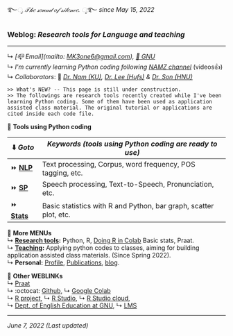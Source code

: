 ࿐*ೃ 𝒯𝒽𝑒 𝓈𝑜𝓊𝓃𝒹 𝑜𝒻 𝓈𝒾𝓁𝑒𝓃𝒸𝑒. ೃ*࿐     _since May 15, 2022_   
### Weblog: _Research tools for Language and teaching_
---  
↳ _[📪 Email](mailto: MK3one6@gmail.com), [🏢 GNU](https://englishedu.gnu.ac.kr)_   
↳ _I'm currently learning Python coding following_ [_NAMZ channel_](https://www.youtube.com/channel/UCKHB0ZiTVk8qUdqhVtnCUrA/featured) (videos👍)   
↳ _Collaborators_: 👥 _[Dr. Nam (KU)](https://github.com/hsnam95), [Dr. Lee (Hufs)](https://github.com/junkyuhufs) & [Dr. Son (HNU)](https://github.com/ms624atyale)_     
 
~~~
>> What's NEW? -- This page is still under construction. 
>> The followings are research tools recently created while I've been learning Python coding. Some of them have been used as application assisted class material. The original tutorial or applications are cited inside each code file.  
~~~
🔸 **Tools using Python coding**   

| ⬇️ _Goto_ | _Keywords (tools using Python coding are ready to use)_|   
|---------------|-----------------|  
| ⏩ **[NLP](/res/nlp_tools.md)** | Text processing, Corpus, word frequency, POS tagging, etc.|  
| ⏩ **[SP](/res/sp_tools.md)**  | Speech processing, Text-to-Speech, Pronunciation, etc.|  
| ⏩ **[Stats](/res/stats1.md)** | Basic statistics with R and Python, bar graph, scatter plot, etc. |   

🔸 **More MENUs**    
↳ **[Research tools](/res/tools.md):** Python, R, [Doing R in Colab](https://github.com/MK316/R_intro/blob/eaa0a0dc0738be31d6bd5958bab88beade1b90cd/01_How_to_do_R_in_colab.ipynb) Basic stats, Praat.  
↳ **[Teaching](/res/teaching.md):** Applying python codes to classes, aiming for building application assisted class materials. (Since Spring 2022).  
↳ **Personal:** [Profile](/res/profile.md), [Publications](/res/publications.md), [blog](/blog/blogmain.md).  


🔸 **Other WEBLINKs**   
↳ [Praat](https://www.fon.hum.uva.nl/praat/)   
↳ :octocat: [Github](https://www.github.com/), ↳ [Google Colab](https://colab.research.google.com/)  
↳ [R project](https://www.r-project.org/), ↳ [R Studio](https://www.rstudio.com/), ↳ [R Studio cloud](https://rstudio.cloud/),  
↳ [Dept. of English Education at GNU](https://englishedu.gnu.ac.kr), ↳ [LMS](https://rec.ac.kr/gnu)  
    

  
---
_June 7, 2022 (Last updated)_   
